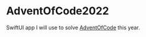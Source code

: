 # AdventOfCode2022

SwiftUI app I will use to solve [AdventOfCode](http://adventofcode.com) this year.
